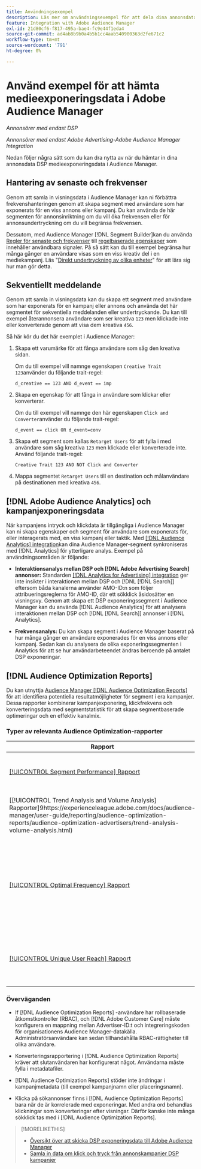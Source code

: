 ```yaml
---
title: Användningsexempel
description: Läs mer om användningsexempel för att dela dina annonsdata DSP media med Audience Manager
feature: Integration with Adobe Audience Manager
exl-id: 21d80cf6-f817-495a-bae4-fc9e44f1eda4
source-git-commit: ad4ab8b9b0a4b5b1cc4aab540900363d2fe671c2
workflow-type: tm+mt
source-wordcount: '791'
ht-degree: 0%

---
```


# Använd exempel för att hämta medieexponeringsdata i Adobe Audience Manager

*Annonsörer med endast DSP*

*Annonsörer med endast Adobe Advertising-Adobe Audience Manager Integration*

Nedan följer några sätt som du kan dra nytta av när du hämtar in dina annonsdata DSP medieexponeringsdata <!-- ad impression data? --> i Audience Manager.

## Hantering av senaste och frekvenser

Genom att samla in visningsdata i Audience Manager kan ni förbättra frekvenshanteringen genom att skapa segment med användare som har exponerats för en viss annons eller kampanj. Du kan använda de här segmenten för annonsinriktning om du vill öka frekvensen eller för annonsundertryckning om du vill begränsa frekvensen.

Dessutom, med Audience Manager [!DNL Segment Builder]kan du använda [Regler för senaste och frekvenser](https://experienceleague.adobe.com/docs/audience-manager/user-guide/features/segments/recency-and-frequency.html) till [regelbaserade egenskaper](https://experienceleague.adobe.com/docs/audience-manager/user-guide/features/traits/trait-builder/create-onboarded-rule-based-traits.html) som innehåller användbara signaler. På så sätt kan du till exempel begränsa hur många gånger en användare visas som en viss kreativ del i en mediekampanj. Läs &quot;[Direkt undertryckning av olika enheter](https://experienceleague.adobe.com/docs/audience-manager/user-guide/features/profile-merge-rules/instant-cross-device-suppression.html)&quot; för att lära sig hur man gör detta.<!-- The AM pulled this paragraph verbatim from AEM doc; I change only a word or two. -->

## Sekventiellt meddelande

Genom att samla in visningsdata kan du skapa ett segment med användare som har exponerats för en kampanj eller annons och använda det här segmentet för sekventiella meddelanden eller undertryckande. Du kan till exempel återannonsera användare som ser kreativa `123` men klickade inte eller konverterade genom att visa dem kreativa `456`.

Så här kör du det här exemplet i Audience Manager:<!-- The AM pulled this example/procedure verbatim from AEM doc; I changed only a word or two. -->

1. Skapa ett varumärke för att fånga användare som såg den kreativa sidan.

   Om du till exempel vill namnge egenskapen `Creative Trait 123`använder du följande trait-regel:

   `d_creative == 123 AND d_event == imp`

1. Skapa en egenskap för att fånga in användare som klickar eller konverterar.

   Om du till exempel vill namnge den här egenskapen `Click and Converter`använder du följande trait-regel:

   `d_event == click OR d_event=conv`

1. Skapa ett segment som kallas `Retarget Users` för att fylla i med användare som såg kreativa `123` men klickade eller konverterade inte. Använd följande trait-regel:

   `Creative Trait 123 AND NOT Click and Converter`

1. Mappa segmentet `Retarget Users` till en destination och målanvändare på destinationen med kreativa `456`.

## [!DNL Adobe Audience Analytics] och kampanjexponeringsdata

När kampanjens intryck och klickdata är tillgängliga i Audience Manager kan ni skapa egenskaper och segment för användare som exponerats för, eller interagerats med, en viss kampanj eller taktik. Med [[!DNL Audience Analytics] integration](https://experienceleague.adobe.com/docs/analytics/integration/audience-analytics/mc-audiences-aam.html)kan dina Audience Manager-segment synkroniseras med [!DNL Analytics] för ytterligare analys. Exempel på användningsområden är följande:

* **Interaktionsanalys mellan DSP och [!DNL Adobe Advertising Search] annonser:** Standarden [[!DNL Analytics for Advertising] integration](/help/integrations/analytics/overview.md) ger inte insikter i interaktionen mellan DSP och [!DNL [!DNL Search]] eftersom båda kanalerna använder AMO-ID:n som följer attribueringsreglerna för AMO-ID, där ett sökklick åsidosätter en visningsvy. Genom att skapa ett DSP exponeringssegment i Audience Manager kan du använda [!DNL Audience Analytics] för att analysera interaktionen mellan DSP och [!DNL [!DNL Search]] annonser i [!DNL Analytics].

* **Frekvensanalys:** Du kan skapa segment i Audience Manager baserat på hur många gånger en användare exponerades för en viss annons eller kampanj. Sedan kan du analysera de olika exponeringssegmenten i Analytics för att se hur användarbeteendet ändras beroende på antalet DSP exponeringar.

## [!DNL Audience Optimization Reports]

Du kan utnyttja [Audience Manager [!DNL Audience Optimization Reports]](https://experienceleague.adobe.com/docs/audience-manager/user-guide/reporting/audience-optimization-reports/audience-optimization-reports.html) för att identifiera potentiella resultatmöjligheter för segment i era kampanjer. Dessa rapporter kombinerar kampanjexponering, klickfrekvens och konverteringsdata med segmentstatistik för att skapa segmentbaserade optimeringar och en effektiv kanalmix.

### Typer av relevanta Audience Optimization-rapporter

| Rapport | Beskrivning |
| ------ | ----------- |
| [[!UICONTROL Segment Performance] Rapport](https://experienceleague.adobe.com/docs/audience-manager/user-guide/reporting/audience-optimization-reports/audience-optimization-advertisers/segment-performance.html) | Jämför mappade och omappade segment med visningar och konverteringsgrader. |
| [[!UICONTROL Trend Analysis and Volume Analysis] Rapporter]9https://experienceleague.adobe.com/docs/audience-manager/user-guide/reporting/audience-optimization-reports/audience-optimization-advertisers/trend-analysis-volume-analysis.html) | Returnera data om visningar, klickfrekvens och konverteringar för ett stort antal olika annonsdimensioner. |
| [[!UICONTROL Optimal Frequency] Rapport](https://experienceleague.adobe.com/docs/audience-manager/user-guide/reporting/audience-optimization-reports/audience-optimization-advertisers/optimal-frequency.html) | Hjälper er att hitta den optimala balansen mellan antalet betjänade visningar och konverteringar. Det gör att du kan justera antalet visningar som ska visas innan du börjar se minskande avkastning. |
| [[!UICONTROL Unique User Reach] Rapport](https://experienceleague.adobe.com/docs/audience-manager/user-guide/reporting/audience-optimization-reports/audience-optimization-advertisers/unique-user-reach.html) | Ett bubbeldiagram där varje bubbla storleksanpassas i direkt proportion till antalet unika användare för den valda dimensionen. |

### Överväganden

* If [!DNL Audience Optimization Reports] -användare har rollbaserade åtkomstkontroller (RBAC), och [!DNL Adobe Customer Care] måste konfigurera en mappning mellan Advertiser-ID:t och integreringskoden för organisationens Audience Manager-datakälla. Administratörsanvändare kan sedan tillhandahålla RBAC-rättigheter till olika användare.

* Konverteringsrapportering i [!DNL Audience Optimization Reports] kräver att slutanvändaren har konfigurerat något. Användarna måste fylla i metadatafiler.

* [!DNL Audience Optimization Reports] stöder inte ändringar i kampanjmetadata (till exempel kampanjnamn eller placeringsnamn).

* Klicka på sökannonser finns i [!DNL Audience Optimization Reports] bara när de är korrelerade med exponeringar. Med andra ord behandlas klickningar som konverteringar efter visningar. Därför kanske inte många sökklick tas med i [!DNL Audience Optimization Reports].

>[!MORELIKETHIS]
>
>* [Översikt över att skicka DSP exponeringsdata till Adobe Audience Manager](overview.md)
>* [Samla in data om klick och tryck från annonskampanjer DSP kampanjer](collect.md)

